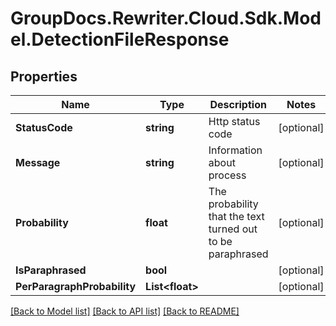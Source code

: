 # GroupDocs.Rewriter.Cloud.Sdk.Model.DetectionFileResponse

## Properties

Name | Type | Description | Notes
------------ | ------------- | ------------- | -------------
**StatusCode** | **string** | Http status code | [optional] 
**Message** | **string** | Information about process | [optional] 
**Probability** | **float** | The probability that the text turned out to be paraphrased | [optional] 
**IsParaphrased** | **bool** |  | [optional] 
**PerParagraphProbability** | **List&lt;float&gt;** |  | [optional] 

[[Back to Model list]](../README.md#documentation-for-models) [[Back to API list]](../README.md#documentation-for-api-endpoints) [[Back to README]](../README.md)

